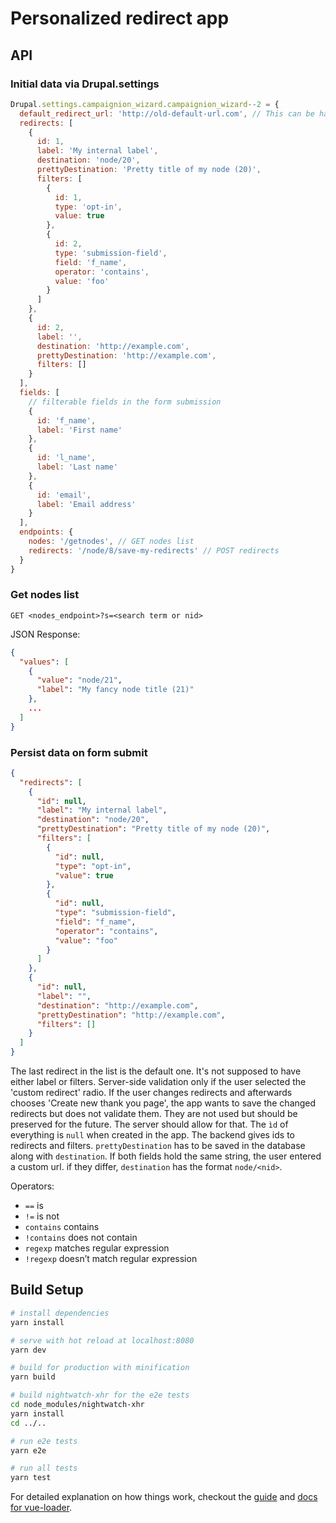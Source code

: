 # Personalized redirect app

## API

### Initial data via Drupal.settings
``` js
Drupal.settings.campaignion_wizard.campaignion_wizard--2 = {
  default_redirect_url: 'http://old-default-url.com', // This can be handed over for migration - the app saves everything in the new format. If there is a redirects array with one ore more items, default_redirect_url is ignored.
  redirects: [
    {
      id: 1,
      label: 'My internal label',
      destination: 'node/20',
      prettyDestination: 'Pretty title of my node (20)',
      filters: [
        {
          id: 1,
          type: 'opt-in',
          value: true
        },
        {
          id: 2,
          type: 'submission-field',
          field: 'f_name',
          operator: 'contains',
          value: 'foo'
        }
      ]
    },
    {
      id: 2,
      label: '',
      destination: 'http://example.com',
      prettyDestination: 'http://example.com',
      filters: []
    }
  ],
  fields: [
    // filterable fields in the form submission
    {
      id: 'f_name',
      label: 'First name'
    },
    {
      id: 'l_name',
      label: 'Last name'
    },
    {
      id: 'email',
      label: 'Email address'
    }
  ],
  endpoints: {
    nodes: '/getnodes', // GET nodes list
    redirects: '/node/8/save-my-redirects' // POST redirects
  }
}
```

### Get nodes list
`GET <nodes_endpoint>?s=<search term or nid>`

JSON Response:
``` json
{
  "values": [
    {
      "value": "node/21",
      "label": "My fancy node title (21)"
    },
    ...
  ]
}
```

### Persist data on form submit

``` json
{
  "redirects": [
    {
      "id": null,
      "label": "My internal label",
      "destination": "node/20",
      "prettyDestination": "Pretty title of my node (20)",
      "filters": [
        {
          "id": null,
          "type": "opt-in",
          "value": true
        },
        {
          "id": null,
          "type": "submission-field",
          "field": "f_name",
          "operator": "contains",
          "value": "foo"
        }
      ]
    },
    {
      "id": null,
      "label": "",
      "destination": "http://example.com",
      "prettyDestination": "http://example.com",
      "filters": []
    }
  ]
}
```

The last redirect in the list is the default one. It's not supposed to have either label or filters. Server-side validation only if the user selected the 'custom redirect' radio. If the user changes redirects and afterwards chooses 'Create new thank you page', the app wants to save the changed redirects but does not validate them. They are not used but should be preserved for the future. The server should allow for that.
The `ìd` of everything is `null` when created in the app. The backend gives ids to redirects and filters.
`prettyDestination` has to be saved in the database along with `destination`. If both fields hold the same string, the user entered a custom url. if they differ, `destination` has the format `node/<nid>`.

Operators:

* `==` is
* `!=` is not
* `contains` contains
* `!contains` does not contain
* `regexp` matches regular expression
* `!regexp` doesn’t match regular expression

## Build Setup

``` bash
# install dependencies
yarn install

# serve with hot reload at localhost:8080
yarn dev

# build for production with minification
yarn build

# build nightwatch-xhr for the e2e tests
cd node_modules/nightwatch-xhr
yarn install
cd ../..

# run e2e tests
yarn e2e

# run all tests
yarn test
```

For detailed explanation on how things work, checkout the [guide](http://vuejs-templates.github.io/webpack/) and [docs for vue-loader](http://vuejs.github.io/vue-loader).
